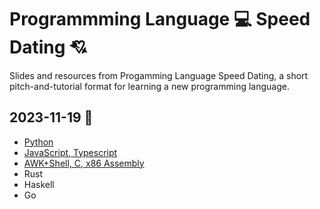 # Programmming Language 💻 Speed Dating 💘

Slides and resources from Progamming Language Speed Dating, a short pitch-and-tutorial format for learning a new programming language.

## 2023-11-19 🫶

- [Python](2023-11-19/python.pdf)
- [JavaScript, Typescript](https://sareg0.github.io/js-ts-speed-dating/)
- [AWK+Shell, C, x86 Assembly](https://www.blog.ljrk.org/2023-hoc-pl-speed-dating/)
- Rust
- Haskell
- Go
